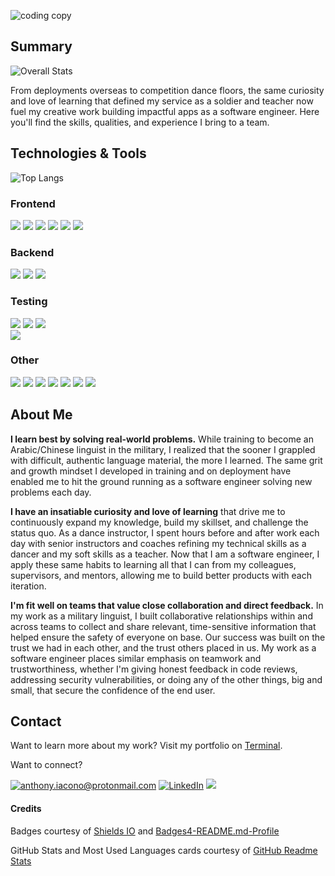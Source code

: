 ![coding copy](https://user-images.githubusercontent.com/72999840/142285967-dd07329d-9559-48fe-a1d4-389136fad074.png)
## Summary
![Overall Stats](https://github-readme-stats.vercel.app/api?username=anthony-iacono&count_private=true&show_icons=true&hide=stars)

From deployments overseas to competition dance floors, the same curiosity and love of learning that defined my service as a soldier and teacher now fuel my creative work building impactful apps as a software engineer. Here you'll find the skills, qualities, and experience I bring to a team. 

## Technologies & Tools

![Top Langs](https://github-readme-stats.vercel.app/api/top-langs/?username=anthony-iacono&layout=compact)

### Frontend

![](https://img.shields.io/badge/React-20232A?style=for-the-badge&logo=react&logoColor=61DAFB) 
![](https://img.shields.io/badge/TypeScript-007ACC?style=for-the-badge&logo=typescript&logoColor=white) 
![](https://img.shields.io/badge/JavaScript-323330?style=for-the-badge&logo=javascript&logoColor=F7DF1E)
![](https://img.shields.io/badge/Sass-CC6699?style=for-the-badge&logo=sass&logoColor=white)
![](https://img.shields.io/badge/CSS3-1572B6?style=for-the-badge&logo=css3&logoColor=white) 
![](https://img.shields.io/badge/HTML5-E34F26?style=for-the-badge&logo=html5&logoColor=white)

### Backend

![](https://img.shields.io/badge/Node.js-339933?style=for-the-badge&logo=nodedotjs&logoColor=white) 
![](https://img.shields.io/badge/Express.js-000000?style=for-the-badge&logo=express&logoColor=white)
![](https://img.shields.io/badge/Postman-FF6C37?style=for-the-badge&logo=Postman&logoColor=white)

### Testing

![](https://img.shields.io/badge/Cypress-17202C?style=for-the-badge&logo=cypress&logoColor=white)
![](https://img.shields.io/badge/Jasmine-8A4182?style=for-the-badge&logo=Jasmine&logoColor=white)
![](https://img.shields.io/badge/Mocha-8D6748?style=for-the-badge&logo=Mocha&logoColor=white)	
![](https://img.shields.io/badge/chai-A30701?style=for-the-badge&logo=chai&logoColor=white)

### Other

![](https://img.shields.io/badge/Git-F05032?style=for-the-badge&logo=git&logoColor=white) 
![](https://img.shields.io/badge/GitHub-100000?style=for-the-badge&logo=github&logoColor=white)
![](https://img.shields.io/badge/Heroku-430098?style=for-the-badge&logo=heroku&logoColor=white)
![](https://img.shields.io/badge/eslint-3A33D1?style=for-the-badge&logo=eslint&logoColor=white)
![](https://img.shields.io/badge/Atom-66595C?style=for-the-badge&logo=Atom&logoColor=white)
![](https://img.shields.io/badge/Visual_Studio-5C2D91?style=for-the-badge&logo=visual%20studio&logoColor=white)
![](https://img.shields.io/badge/Figma-F24E1E?style=for-the-badge&logo=figma&logoColor=white)

## About Me

**I learn best by solving real-world problems.** While training to become an Arabic/Chinese linguist in the military, I realized that the sooner I grappled with difficult, authentic language material, the more I learned. The same grit and growth mindset I developed in training and on deployment have enabled me to hit the ground running as a software engineer solving new problems each day.

**I have an insatiable curiosity and love of learning** that drive me to continuously expand my knowledge, build my skillset, and challenge the status quo. As a dance instructor, I spent hours before and after work each day with senior instructors and coaches refining my technical skills as a dancer and my soft skills as a teacher. Now that I am a software engineer, I apply these same habits to learning all that I can from my colleagues, supervisors, and mentors, allowing me to build better products with each iteration.

**I'm fit well on teams that value close collaboration and direct feedback.** In my work as a military linguist, I built collaborative relationships within and across teams to collect and share relevant, time-sensitive information that helped ensure the safety of everyone on base. Our success was built on the trust we had in each other, and the trust others placed in us. My work as a software engineer places similar emphasis on teamwork and trustworthiness, whether I'm giving honest feedback in code reviews, addressing security vulnerabilities, or doing any of the other things, big and small, that secure the confidence of the end user.

## Contact

Want to learn more about my work? Visit my portfolio on [Terminal](https://terminal.turing.edu/profiles/1053).

Want to connect?

<a href="mailto:anthony.iacono@protonmail.com">![anthony.iacono@protonmail.com](https://img.shields.io/badge/ProtonMail-8B89CC?style=for-the-badge&logo=protonmail&logoColor=white)</a>
<a href="https://www.linkedin.com/in/anthony-iacono/">![LinkedIn](https://img.shields.io/badge/LinkedIn-0077B5?style=for-the-badge&logo=linkedin&logoColor=white)</a>
<a href="https://turingschool.slack.com/team/U020KFN1R8A">![](https://img.shields.io/badge/Slack-4A154B?style=for-the-badge&logo=slack&logoColor=white)</a>

#### Credits

Badges courtesy of [Shields IO](https://shields.io/) and [Badges4-README.md-Profile](https://github.com/alexandresanlim/Badges4-README.md-Profile)

GitHub Stats and Most Used Languages cards courtesy of [GitHub Readme Stats](https://github.com/anuraghazra/github-readme-stats)
